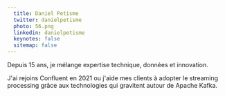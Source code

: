 ```yaml
---
  title: Daniel Petisme
  twitter: danielpetisme
  photo: 56.png
  linkedin: danielpetisme
  keynotes: false
  sitemap: false
---
```

Depuis 15 ans, je mélange expertise technique, données et innovation. 

J'ai rejoins Confluent en 2021 ou j'aide mes clients à adopter le streaming processing grâce aux technologies qui gravitent autour de Apache Kafka.
